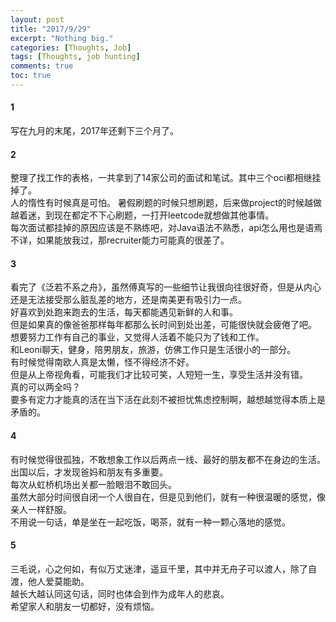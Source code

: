 ```yaml
---
layout: post
title: "2017/9/29"
excerpt: "Nothing big."
categories: [Thoughts, Job]
tags: [Thoughts, job hunting]
comments: true
toc: true
---
```


#### 1   
写在九月的末尾，2017年还剩下三个月了。

#### 2
整理了找工作的表格，一共拿到了14家公司的面试和笔试。其中三个oci都相继挂掉了。  
人的惰性有时候真是可怕。 
暑假刷题的时候只想刷题，后来做project的时候越做越着迷，到现在都定不下心刷题，一打开leetcode就想做其他事情。  
每次面试都挂掉的原因应该是不熟练吧，对Java语法不熟悉，api怎么用也是语焉不详，如果能放我过，那recruiter能力可能真的很差了。

#### 3
看完了《泛若不系之舟》，虽然傅真写的一些细节让我很向往很好奇，但是从内心还是无法接受那么脏乱差的地方，还是南美更有吸引力一点。  
好喜欢到处跑来跑去的生活，每天都能遇见新鲜的人和事。  
但是如果真的像爸爸那样每年都那么长时间到处出差，可能很快就会疲倦了吧。  
想要努力工作有自己的事业，又觉得人活着不能只为了钱和工作。  
和Leoni聊天，健身，陪男朋友，旅游，仿佛工作只是生活很小的一部分。  
有时候觉得南欧人真是太懒，怪不得经济不好。  
但是从上帝视角看，可能我们才比较可笑，人短短一生，享受生活并没有错。  
真的可以两全吗？  
要多有定力才能真的活在当下活在此刻不被担忧焦虑控制啊，越想越觉得本质上是矛盾的。  

#### 4
有时候觉得很孤独，不敢想象工作以后两点一线、最好的朋友都不在身边的生活。  
出国以后，才发现爸妈和朋友有多重要。  
每次从虹桥机场出关都一脸眼泪不敢回头。  
虽然大部分时间很自闭一个人很自在，但是见到他们，就有一种很温暖的感觉，像亲人一样舒服。  
不用说一句话，单是坐在一起吃饭，喝茶，就有一种一颗心落地的感觉。  

#### 5
三毛说，心之何如，有似万丈迷津，遥亘千里，其中并无舟子可以渡人，除了自渡，他人爱莫能助。  
越长大越认同这句话，同时也体会到作为成年人的悲哀。  
希望家人和朋友一切都好，没有烦恼。  